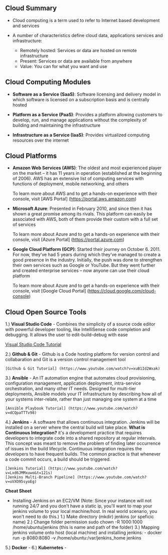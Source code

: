 ## Cloud Summary

- Cloud computing is a term used to refer to Internet based development and services

- A number of characteristics define cloud data, applications services and infrastructure:
    - Remotely hosted: Services or data are hosted on remote infrastructure
    - Present: Services or data are available from anywhere
    - Value: You can for what you want and use

## Cloud Computing Modules

- **Software as a Service (SaaS)**: Software licensing and delivery model in which software is licensed on a subscription basis and is centrally hosted 

- **Platform as a Service (PaaS)**: Provides a platform allowing customers to develop, run, and manage applications without the complexity of building and maintaining the infrastructure

- **Infrastructure as a Service (IaaS)**: Provides virtualized computing resources over the internet

## Cloud Platforms

- **Amazon Web Services (AWS)**: The oldest and most experienced player on the market – it has 11 years in operation (established at the beginning of 2006). AWS has an extensive list of computing services with functions of deployment, mobile networking, and others

    To learn more about AWS and to get a hands-on experience with their console, visit [AWS Portal] (https://portal.aws.amazon.com)

- **Microsoft Azure**: Presented in February 2010, and since then it has shown a great promise among its rivals. This platform can easily be associated with AWS, both of them provide their custom with a full set of services

    To learn more about Azure and to get a hands-on experience with their console, visit [Azure Portal] (https://portal.azure.com)

- **Google Cloud Platform (GCP)**: Started their journey on October 6. 2011. For now, they’ve had 5 years during which they’ve managed to create a good presence in the industry. Initially, the push was done to strengthen their own services such as Google or YouTube. But they went further and created enterprise services – now anyone can use their cloud platform

    To learn more about Azure and to get a hands-on experience with their console, visit [Google Cloud Portal] (https://cloud.google.com/cloud-console)

## Cloud Open Source Tools

1.) **Visual Studio Code** - Combines the simplicity of a source code editor with powerful developer tooling, like IntelliSense code completion and debugging.  It allows the user to edit-build-debug with ease

[Visual Studio Code Tutorial](https://www.youtube.com/watch?v=fnPhJHN0jTE/)

2.) **Github & Git** - Github is a Code hosting platform for version control and collabaration and Git is a version control management tool
 
    [Github & Git Tutorial] (https://www.youtube.com/watch?v=xuB1Id2Wxak)

3.) **Ansible** - An IT automation engine that automates cloud provisioning, configuration management, application deployment, intra-service orchestration, and many other IT needs.  Designed for multi-tier deployments, Ansible models your IT infrastructure by describing how all of your systems inter-relate, rather than just managing one system at a time

    [Ansible Playbook Tutorial] (https://www.youtube.com/watch?v=dCQpaTTTv98) 

4.) **Jenkins** - A software that allows continuous integration. Jenkins will be installed on a server where the central build will take place.  **What is Continuous Integration?** it's a development practice that requires developers to integrate code into a shared repository at regular intervals. This concept was meant to remove the problem of finding later occurrence of issues in the build lifecycle. Continuous integration requires the developers to have frequent builds. The common practice is that whenever a code commit occurs, a build should be triggered.

    [Jenkins Tutorial] (https://www.youtube.com/watch?v=Lxd6JMMxuwo&t=121s)
    [Jenkins Multi-Branch Pipeline] (https://www.youtube.com/watch?v=uVXO95syoEg)

**Cheat Sheet**
- Installing Jenkins on an EC2/VM (Note: Since your instance will not running 24/7 and you don't have a static ip, you'll want to map your jenkins volume to your local machine/host.  In real world scenario, you won't need to do this.)
    1.) Make directory (mkdir) jenkins (or speficic name)
    2.) Change folder permission sudo chown -R 1000:1000 /home/ubuntu/jenkins (this is name and path of the folder)
    3.) Mapping jenkins volume onto host (local machine) and installing jenkins: 
        - docker run -p 8080:8080 -v /home/ubuntu:/var/jenkins_home jenkins

5.) **Docker** - 
6.) **Kubernetes** - 


